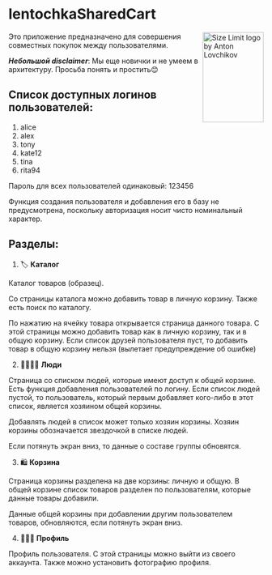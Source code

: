 # lentochkaSharedCart
<img src="https://ai.github.io/size-limit/logo.svg" align="right"
     alt="Size Limit logo by Anton Lovchikov" width="120" height="178">

Это приложение предназначено для совершения совместных покупок между пользователями.

***Небольшой disclaimer***: Мы еще новички и не умеем в архитектуру. Просьба понять и простить😊

## Список доступных логинов пользователей:
1. alice
2. alex
3. tony
4. kate12
5. tina
6. rita94

Пароль для всех пользователей одинаковый: 123456

Функция создания пользователя и добавления его в базу не предусмотрена, 
поскольку авторизация носит чисто номинальный характер.

## Разделы:

1. 🏷 **Каталог**

Каталог товаров (образец).

Со страницы каталога можно добавить товар в личную корзину. Также есть поиск по каталогу. 

По нажатию на ячейку товара открывается страница данного товара. С этой страницы можно 
добавить товар как в личную корзину, так и в общую корзину. Если список друзей пользователя пуст,
то добавить товар в общую корзину нельзя (вылетает предупреждение об ошибке)

2. 👨‍👩‍👧‍👧 **Люди**

Страница со списком людей, которые имеют доступ к общей корзине. Есть функция добавления 
пользователей по логину. Если список людей пустой, то пользователь, который первым добавляет 
кого-либо в этот список, является хозяином общей корзины. 

Добавлять людей в список может только хозяин корзины.
Хозяин корзины обозначается звездочкой в списке людей.

Если потянуть экран вниз, то данные о составе группы обновятся.

3. 🛍 **Корзина**

Страница корзины разделена на две корзины: личную и общую. 
В общей корзине список товаров разделен по пользователям, которые данные товары добавили.

Данные общей корзины при добавлении другим пользователем товаров, обновляются, если потянуть экран вниз.

4. 👩🏼‍💻 **Профиль**

Профиль пользователя. С этой страницы можно выйти из своего аккаунта.
Также можно установить фотографию профиля.
